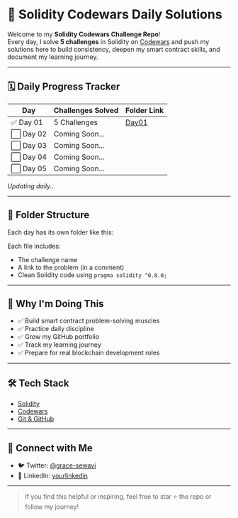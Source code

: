 # 🧠 Solidity Codewars Daily Solutions

Welcome to my **Solidity Codewars Challenge Repo**!  
Every day, I solve **5 challenges** in Solidity on [Codewars](https://www.codewars.com/) and push my solutions here to build consistency, deepen my smart contract skills, and document my learning journey.

---

## 🗓️ Daily Progress Tracker

| Day | Challenges Solved | Folder Link |
|-----|-------------------|-------------|
| ✅ Day 01 | 5 Challenges | [Day01](./Day_01) |
| ⬜ Day 02 | Coming Soon... | |
| ⬜ Day 03 | Coming Soon... | |
| ⬜ Day 04 | Coming Soon... | |
| ⬜ Day 05 | Coming Soon... | |

_Updating daily..._

---

## 📂 Folder Structure

Each day has its own folder like this:

Each file includes:
- The challenge name
- A link to the problem (in a comment)
- Clean Solidity code using `pragma solidity ^0.8.0;`

---

## 🚀 Why I'm Doing This

- ✅ Build smart contract problem-solving muscles
- ✅ Practice daily discipline
- ✅ Grow my GitHub portfolio
- ✅ Track my learning journey
- ✅ Prepare for real blockchain development roles

---

## 🛠️ Tech Stack

- [Solidity](https://docs.soliditylang.org/)
- [Codewars](https://www.codewars.com/)
- [Git & GitHub](https://github.com/)

---

## 🤝 Connect with Me

- 🐦 Twitter: [@grace-sewavi](https://twitter.com/grace-sewavi)
- 💼 LinkedIn: [yourlinkedin](https://linkedin.com/in/grace-sewavi)


---

> If you find this helpful or inspiring, feel free to star ⭐ the repo or follow my journey!



